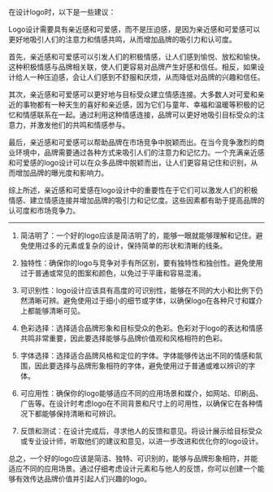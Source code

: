 在设计logo时，以下是一些建议：

Logo设计需要具有亲近感和可爱感，而不是压迫感，是因为亲近感和可爱感可以更好地吸引人们的注意力和情感共鸣，从而增加品牌的吸引力和认可度。

首先，亲近感和可爱感可以引发人们的积极情感，让人们感到愉悦、放松和愉快。这种积极情感与品牌相关联，使人们更容易对品牌产生好感和信任。相反，如果设计给人一种压迫感，会让人们感到不舒服和厌烦，从而降低对品牌的兴趣和信任。

其次，亲近感和可爱感可以更好地与目标受众建立情感连接。大多数人对可爱和亲近的事物都有一种天生的喜好和亲近感，因为它们与童年、幸福和温暖等积极的记忆和情感联系在一起。通过利用这种情感连接，品牌可以更好地吸引目标受众的注意力，并激发他们的共鸣和情感参与。

最后，亲近感和可爱感可以帮助品牌在市场竞争中脱颖而出。在当今竞争激烈的商业环境中，品牌需要通过各种方式来吸引人们的注意力和记忆力。一个充满亲近感和可爱感的logo设计可以在众多品牌中脱颖而出，让人们更容易记住和识别，从而增加品牌的曝光度和影响力。

综上所述，亲近感和可爱感在logo设计中的重要性在于它们可以激发人们的积极情感、建立情感连接并增加品牌的吸引力和记忆度。这些因素都有助于提高品牌的认可度和市场竞争力。

<hr>

1. 简洁明了：一个好的logo应该是简洁明了的，能够一眼就能够理解和记住。避免使用过多的元素或复杂的设计，保持简单的形状和清晰的线条。

2. 独特性：确保你的logo与竞争对手有所区别，要有独特性和独创性。避免使用过于普通或常见的图案和颜色，以免过于平庸和容易混淆。

3. 可识别性：logo设计应该具有高度的可识别性，能够在不同的大小和比例下仍然清晰可辨。避免使用过于细小的细节或字体，以确保logo在各种尺寸和媒介上都能够清晰可见。

4. 色彩选择：选择适合品牌形象和目标受众的色彩。色彩对于logo的表达和情感共鸣非常重要，因此要选择能够与品牌价值观和风格相符的色彩。

5. 字体选择：选择适合品牌风格和定位的字体。字体能够传达出不同的情感和氛围，因此要选择与品牌形象相符的字体，避免使用过于普通或难以辨识的字体。

6. 可应用性：确保你的logo能够适应不同的应用场景和媒介，如网站、印刷品、广告等。在设计时考虑logo在不同背景和尺寸上的可用性，以确保它在各种情况下都能够保持清晰和可辨识。

7. 反馈和测试：在设计完成后，寻求他人的反馈和意见。将设计展示给目标受众或专业设计师，听取他们的建议和意见，以进一步改进和优化你的logo设计。

总之，一个好的logo应该是简洁、独特、可识别的，能够与品牌形象相符，并能适应不同的应用场景。通过仔细考虑设计元素和与他人的反馈，你可以创建一个能够有效传达品牌价值并引起人们兴趣的logo。